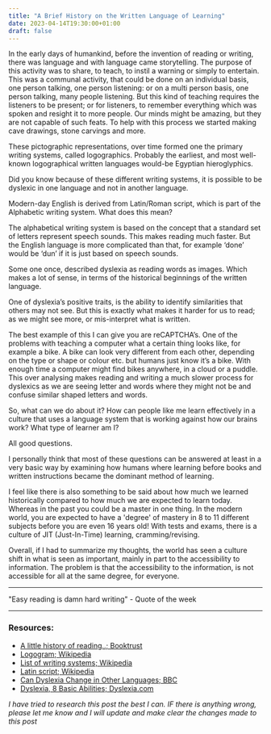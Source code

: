 ```yaml
---
title: "A Brief History on the Written Language of Learning"
date: 2023-04-14T19:30:00+01:00
draft: false
---
```


In the early days of humankind, before the invention of reading or writing, there was language and with language came storytelling. The purpose of this activity was to share, to teach, to instil a warning or simply to entertain. This was a communal activity, that could be done on an individual basis, one person talking, one person listening: or on a multi person basis, one person talking, many people listening. But this kind of teaching requires the listeners to be present; or for listeners, to remember everything which was spoken and resight it to more people. Our minds might be amazing, but they are not capable of such feats. To help with this process we started making cave drawings, stone carvings and more.

These pictographic representations, over time formed one the primary writing systems, called logographics. Probably the earliest, and most well-known logographical written languages would-be Egyptian hieroglyphics.

Did you know because of these different writing systems, it is possible to be dyslexic in one language and not in another language.

Modern-day English is derived from Latin/Roman script, which is part of the Alphabetic writing system. What does this mean? 

The alphabetical writing system is based on the concept that a standard set of letters represent speech sounds. This makes reading much faster. 	But the English language is more complicated than that, for example ‘done’ would be ‘dun’ if it is just based on speech sounds. 

Some one once, described dyslexia as reading words as images. Which makes a lot of sense, in terms of the historical beginnings of the written language. 

One of dyslexia’s positive traits, is the ability to identify similarities that others may not see. But this is exactly what makes it harder for us to read; as we might see more, or mis-interpret what is written. 

The best example of this I can give you are reCAPTCHA’s. One of the problems with teaching a computer what a certain thing looks like, for example a bike. A bike can look very different from each other, depending on the type or shape or colour etc. but humans just know it’s a bike. With enough time a computer might find bikes anywhere, in a cloud or a puddle. This over analysing makes reading and writing a much slower process for dyslexics as we are seeing letter and words where they might not be and confuse similar shaped letters and words.

So, what can we do about it? How can people like me learn effectively in a culture that uses a language system that is working against how our brains work? What type of learner am I? 

All good questions.

I personally think that most of these questions can be answered at least in a very basic way by examining how humans where learning before books and written instructions became the dominant method of learning. 

I feel like there is also something to be said about how much we learned historically compared to how much we are expected to learn today. Whereas in the past you could be a master in one thing. In the modern world, you are expected to have a 'degree' of mastery in 8 to 11 different subjects before you are even 16 years old! With tests and exams, there is a culture of JIT (Just-In-Time) learning, cramming/revising.

Overall, if I had to summarize my thoughts, the world has seen a culture shift in what is seen as important, mainly in part to the accessibility to information. The problem is that the accessibility to the information, is not accessible for all at the same degree, for everyone.

---

"Easy reading is damn hard writing" - Quote of the week

---

### Resources:

- [A little history of reading..; Booktrust](https://www.booktrust.org.uk/news-and-features/features/2019/december/a-little-history-of-reading-how-the-first-books-came-to-be/)
- [Logogram; Wikipedia](https://en.wikipedia.org/wiki/Logogram)
- [List of writing systems; Wikipedia](https://en.wikipedia.org/wiki/List_of_writing_systems)
- [Latin script; Wikipedia](https://en.wikipedia.org/wiki/Latin_script)
- [Can Dyslexia Change in Other Languages; BBC](https://www.bbc.com/future/article/20230302-can-dyslexia-change-in-other-languages)
- [Dyslexia, 8 Basic Abilities; Dyslexia.com](https://www.dyslexia.com/about-dyslexia/dyslexic-talents/dyslexia-8-basic-abilities/)

*I have tried to research this post the best I can. IF there is anything wrong, please let me know and I will update and make clear the changes made to this post*
